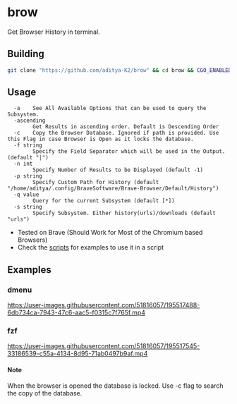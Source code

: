# brow

Get Browser History in terminal.

## Building

```sh
git clone "https://github.com/aditya-K2/brow" && cd brow && CGO_ENABLED=1 GOFLAGS="-buildmode=pie -trimpath -mod=readonly -modcacherw" go build -v && sudo install -D brow -t "/usr/bin/"
```

## Usage

```
  -a    See All Available Options that can be used to query the Subsystem.
  -ascending
        Get Results in ascending order. Default is Descending Order
  -c    Copy the Browser Database. Ignored if path is provided. Use this Flag in case Browser is Open as it locks the database.
  -f string
        Specify the Field Separator which will be used in the Output. (default "|")
  -n int
        Specify Number of Results to be Displayed (default -1)
  -p string
        Specify Custom Path for History (default "/home/aditya/.config/BraveSoftware/Brave-Browser/Default/History")
  -q value
        Query for the current Subsystem (default [*])
  -s string
        Specify Subsystem. Either history(urls)/downloads (default "urls")
```

- Tested on Brave (Should Work for Most of the Chromium based Browsers)
- Check the [scripts](https://github.com/aditya-K2/brow/blob/master/scripts/examples) for examples to use it in a script

## Examples

### dmenu

https://user-images.githubusercontent.com/51816057/195517488-6db734ca-7943-47c6-aac5-f0315c7f765f.mp4

### fzf

https://user-images.githubusercontent.com/51816057/195517545-33186539-c55a-4134-8d95-71ab0497b9af.mp4

#### Note

When the browser is opened the database is locked. Use -c flag to search the copy of the database.
